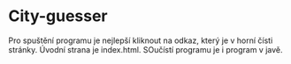 # City-guesser
Pro spuštění programu je nejlepší kliknout na odkaz, který je v horní čísti stránky. Úvodní strana je index.html. SOučístí programu je i program v javě.
